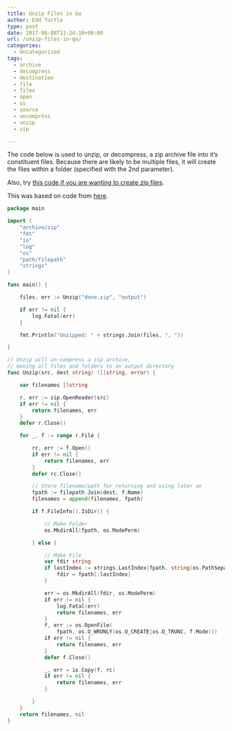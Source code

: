 ```yaml
---
title: Unzip Files in Go
author: Edd Turtle
type: post
date: 2017-06-08T11:24:10+00:00
url: /unzip-files-in-go/
categories:
  - Uncategorized
tags:
  - archive
  - decompress
  - destination
  - file
  - filex
  - open
  - os
  - source
  - uncompress
  - unzip
  - zip

---
```

The code below is used to unzip, or decompress, a zip archive file into it&#8217;s constituent files. Because there are likely to be multiple files, it will create the files within a folder (specified with the 2nd parameter).

<!--more-->

Also, try [this code if you are wanting to create zip files][1].

This was based on code from <a href="https://stackoverflow.com/questions/20357223/easy-way-to-unzip-file-with-golang" target="_blank">here</a>.

```go
package main

import (
    "archive/zip"
    "fmt"
    "io"
    "log"
    "os"
    "path/filepath"
    "strings"
)

func main() {

    files, err := Unzip("done.zip", "output")

    if err != nil {
        log.Fatal(err)
    }

    fmt.Println("Unzipped: " + strings.Join(files, ", "))

}

// Unzip will un-compress a zip archive,
// moving all files and folders to an output directory
func Unzip(src, dest string) ([]string, error) {

    var filenames []string

    r, err := zip.OpenReader(src)
    if err != nil {
        return filenames, err
    }
    defer r.Close()

    for _, f := range r.File {

        rc, err := f.Open()
        if err != nil {
            return filenames, err
        }
        defer rc.Close()

        // Store filename/path for returning and using later on
        fpath := filepath.Join(dest, f.Name)
        filenames = append(filenames, fpath)

        if f.FileInfo().IsDir() {

            // Make Folder
            os.MkdirAll(fpath, os.ModePerm)

        } else {

            // Make File
            var fdir string
            if lastIndex := strings.LastIndex(fpath, string(os.PathSeparator)); lastIndex > -1 {
                fdir = fpath[:lastIndex]
            }

            err = os.MkdirAll(fdir, os.ModePerm)
            if err != nil {
                log.Fatal(err)
                return filenames, err
            }
            f, err := os.OpenFile(
                fpath, os.O_WRONLY|os.O_CREATE|os.O_TRUNC, f.Mode())
            if err != nil {
                return filenames, err
            }
            defer f.Close()

            _, err = io.Copy(f, rc)
            if err != nil {
                return filenames, err
            }

        }
    }
    return filenames, nil
}
```

 [1]: https://golangcode.com/create-zip-files-in-go/